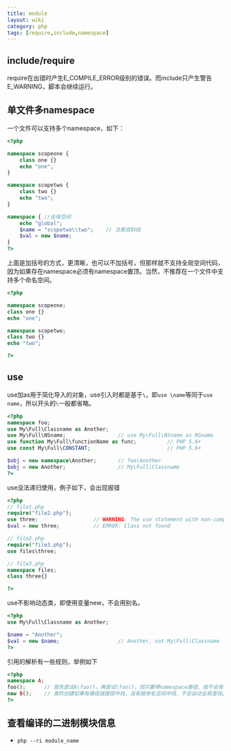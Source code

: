 ```yaml
---
title: module
layout: wiki
category: php
tags: [require,include,namespace]
---
```



## include/require

require在出错时产生E_COMPILE_ERROR级别的错误。而include只产生警告E_WARNING，脚本会继续运行。

## 单文件多namespace

一个文件可以支持多个namespace，如下：

~~~php
<?php 

namespace scopeone {
    class one {}
    echo "one";
}

namespace scopetwo {
    class two {}
    echo "two";
}

namespace { //全局空间
    echo "global";
	$name = "scopetwo\\two";	// 注意双斜线
    $val = new $name;
}
?>
~~~

上面是加括号的方式，更清晰，也可以不加括号，但那样就不支持全局空间代码，因为如果存在namespace必须有namespace置顶。当然，不推荐在一个文件中支持多个命名空间。

~~~php
<?php

namespace scopeone;
class one {}
echo "one";

namespace scopetwo;
class two {}
echo "two";

?>
~~~

## use

use加as用于简化导入的对象，use引入时都是基于`\`，即`use \name`等同于`use name`，所以开头的`\`一般都省略。

~~~php
<?php
namespace foo;
use My\Full\Classname as Another;
use My\Full\NSname;					// use My\Full\NSname as NSname
use function My\Full\functionName as func; 			// PHP 5.6+
use const My\Full\CONSTANT; 						// PHP 5.6+

$obj = new namespace\Another; 		// foo\Another
$obj = new Another; 				// My\Full\Classname
?>
~~~

use没法递归使用，例子如下，会出现报错

~~~php
<?php
// file1.php
require("file2.php");
use three;					// WARNING: The use statement with non-compound name has no effect
$val = new three;			// ERROR: Class not found

// file2.php
require("file3.php");
use files\three;

// file3.php
namespace files;
class three{}

?>
~~~

use不影响动态类，即使用变量new，不会用别名。

~~~php
<?php
use My\Full\Classname as Another;

$name = "Another";
$val = new $name;					// Another, not My\Full\Classname
?>
~~~

引用的解析有一些规则，举例如下

~~~php
<?php
namespace A;
foo();      // 首先尝试A\foo()，再尝试\foo()，但只要带namespace路径，就不会有第二步的全局查找
new B();    // 类的创建如果有路径就路径中找，没有就命名空间中找，不会自动全局查找。但没找到会尝试自动加载
?>
~~~

## 查看编译的二进制模块信息

* `php --ri module_name`